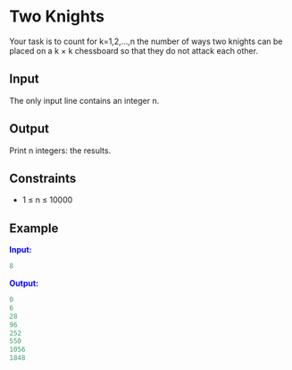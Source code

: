 # Two Knights  

Your task is to count for k=1,2,&hellip;,n the number of ways two knights can be placed on a k &times; k chessboard so that they do not attack each other.


## Input
The only input line contains an integer n.  

## Output
Print n integers: the results.  

## Constraints

- 1 &le; n &le; 10000  

## Example
<font color="blue">**Input:**</font> 
```c++
8
```
<font color="blue">**Output:**</font>
```c++
0
6
28
96
252
550
1056
1848
```